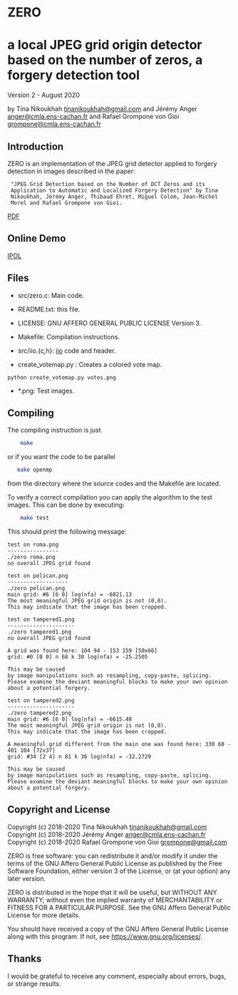 ZERO
====

a local JPEG grid origin detector based on the number of zeros, a forgery detection tool
================================================

Version 2 - August 2020

by Tina Nikoukhah <tinanikoukhah@gmail.com>
and Jérémy Anger <anger@cmla.ens-cachan.fr>
and Rafael Grompone von Gioi <grompone@cmla.ens-cachan.fr>


Introduction
------------

ZERO is an implementation of the JPEG grid detector applied to forgery
detection in images described in the paper:

     "JPEG Grid Detection based on the Number of DCT Zeros and its
     Application to Automatic and Localized Forgery Detection" by Tina
     Nikoukhah, Jérémy Anger, Thibaud Ehret, Miguel Colom, Jean-Michel
     Morel and Rafael Grompone von Gioi.
[PDF](http://openaccess.thecvf.com/content_CVPRW_2019/papers/Media%20Forensics/Nikoukhah_JPEG_Grid_Detection_based_on_the_Number_of_DCT_Zeros_CVPRW_2019_paper.pdf)     


Online Demo
------------

[IPOL](https://ipolcore.ipol.im/demo/clientApp/demo.html?id=77777000073)

Files
-----

- src/zero.c: Main code.

- README.txt: this file.

- LICENSE: GNU AFFERO GENERAL PUBLIC LICENSE Version 3.

- Makefile: Compilation instructions.

- src/iio.{c,h}: [iio](https://github.com/mnhrdt/iio) code and header.

- create_votemap.py : Creates a colored vote map.
```
python create_votemap.py votes.png
```

- *.png: Test images.


Compiling
---------
The compiling instruction is just
```bash
    make
```
or if you want the code to be parallel
```bash
   make openmp
```
from the directory where the source codes and the Makefile are located.


To verify a correct compilation you can apply the algorithm to the
test images. This can be done by executing:
```bash
    make test
```

This should print the following message:
```
test on roma.png
----------------
./zero roma.png
no overall JPEG grid found

test on pelican.png
-------------------
./zero pelican.png
main grid: #6 [6 0] log(nfa) = -6821.13
The most meaningful JPEG grid origin is not (0,0).
This may indicate that the image has been cropped.

test on tampered1.png
---------------------
./zero tampered1.png
no overall JPEG grid found

A grid was found here: 104 94 - 153 159 [50x66]
grid: #0 [0 0] n 68 k 30 log(nfa) = -25.2505

This may be caused
by image manipulations such as resampling, copy-paste, splicing.
Please examine the deviant meaningful blocks to make your own opinion about a potential forgery.

test on tampered2.png
---------------------
./zero tampered2.png
main grid: #6 [6 0] log(nfa) = -6615.48
The most meaningful JPEG grid origin is not (0,0).
This may indicate that the image has been cropped.

A meaningful grid different from the main one was found here: 330 68 - 401 104 [72x37]
grid: #34 [2 4] n 81 k 36 log(nfa) = -32.2729

This may be caused
by image manipulations such as resampling, copy-paste, splicing.
Please examine the deviant meaningful blocks to make your own opinion about a potential forgery.
```


Copyright and License
---------------------

Copyright (c) 2018-2020 Tina Nikoukhah <tinanikoukhah@gmail.com>
Copyright (c) 2018-2020 Jérémy Anger <anger@cmla.ens-cachan.fr>
Copyright (c) 2018-2020 Rafael Grompone von Gioi <grompone@gmail.com>


ZERO is free software: you can redistribute it and/or modify
it under the terms of the GNU Affero General Public License as
published by the Free Software Foundation, either version 3 of the
License, or (at your option) any later version.

ZERO is distributed in the hope that it will be useful,
but WITHOUT ANY WARRANTY; without even the implied warranty of
MERCHANTABILITY or FITNESS FOR A PARTICULAR PURPOSE. See the
GNU Affero General Public License for more details.

You should have received a copy of the GNU Affero General Public License
along with this program. If not, see <https://www.gnu.org/licenses/>.


Thanks
------

I would be grateful to receive any comment, especially about errors,
bugs, or strange results.
